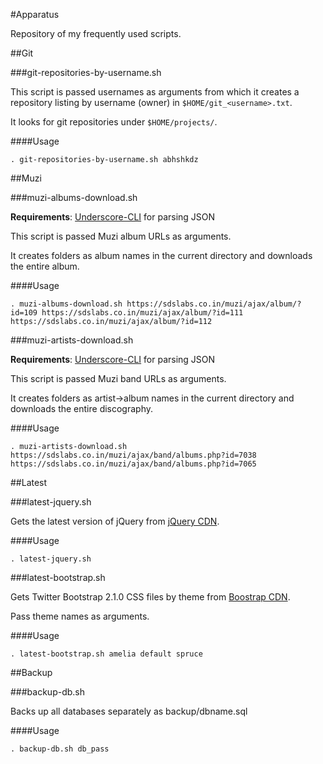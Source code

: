 #Apparatus

Repository of my frequently used scripts.

##Git

###git-repositories-by-username.sh

This script is passed usernames as arguments from which it creates a repository listing by username (owner) in `$HOME/git_<username>.txt`.

It looks for git repositories under `$HOME/projects/`.

####Usage

	. git-repositories-by-username.sh abhshkdz

##Muzi

###muzi-albums-download.sh

**Requirements**: [Underscore-CLI](https://github.com/ddopson/underscore-cli) for parsing JSON

This script is passed Muzi album URLs as arguments.

It creates folders as album names in the current directory and downloads the entire album.

####Usage

	. muzi-albums-download.sh https://sdslabs.co.in/muzi/ajax/album/?id=109 https://sdslabs.co.in/muzi/ajax/album/?id=111 https://sdslabs.co.in/muzi/ajax/album/?id=112

###muzi-artists-download.sh

**Requirements**: [Underscore-CLI](https://github.com/ddopson/underscore-cli) for parsing JSON

This script is passed Muzi band URLs as arguments.

It creates folders as artist->album names in the current directory and downloads the entire discography.

####Usage

	. muzi-artists-download.sh https://sdslabs.co.in/muzi/ajax/band/albums.php?id=7038 https://sdslabs.co.in/muzi/ajax/band/albums.php?id=7065

##Latest

###latest-jquery.sh

Gets the latest version of jQuery from [jQuery CDN](http://code.jquery.com/).

####Usage

    . latest-jquery.sh

###latest-bootstrap.sh

Gets Twitter Bootstrap 2.1.0 CSS files by theme from [Boostrap CDN](http://www.bootstrapcdn.com/).

Pass theme names as arguments.

####Usage

    . latest-bootstrap.sh amelia default spruce

##Backup

###backup-db.sh

Backs up all databases separately as backup/dbname.sql

####Usage
    
    . backup-db.sh db_pass
